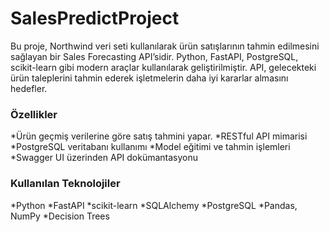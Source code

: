 # SalesPredictProject

Bu proje, Northwind veri seti kullanılarak ürün satışlarının tahmin edilmesini sağlayan bir Sales Forecasting API’sidir. Python, FastAPI, PostgreSQL, scikit-learn gibi modern araçlar kullanılarak geliştirilmiştir. API, gelecekteki ürün taleplerini tahmin ederek işletmelerin daha iyi kararlar almasını hedefler.

<h3>Özellikler</h3>

*Ürün geçmiş verilerine göre satış tahmini yapar.
*RESTful API mimarisi
*PostgreSQL veritabanı kullanımı
*Model eğitimi ve tahmin işlemleri
*Swagger UI üzerinden API dokümantasyonu

<h3>Kullanılan Teknolojiler</h3>
*Python
*FastAPI
*scikit-learn
*SQLAlchemy
*PostgreSQL
*Pandas, NumPy
*Decision Trees
